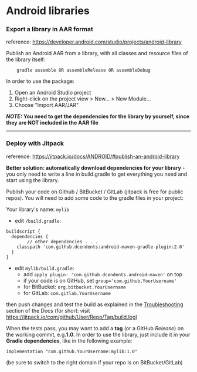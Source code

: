 # Android libraries
### Export a library in AAR format
reference: https://developer.android.com/studio/projects/android-library

Publish an Android AAR from a library, with all classes and resource files of the library itself:

        gradle assemble OR assembleRelease OR assembleDebug
        
In order to use the package:
1. Open an Android Studio project
2. Right-click on the project view > New... > New Module...
3. Choose "Import AAR/JAR"

***NOTE:*** **You need to get the dependencies for the library by yourself, since they are NOT included in the AAR file**

***********************************

### Deploy with Jitpack
reference: https://jitpack.io/docs/ANDROID/#publish-an-android-library

**Better solution: automatically download dependencies for your library** - you only need to write a line in build.gradle to get everything you need and start using the library.

Publish your code on Github / BitBucket / GitLab (jitpack is free for public repos). You will need to add some code to the gradle files in your project:

Your library's name: `mylib`
* edit `/build.gradle`:
```Gradle
buildscript { 
  dependencies {
        // other dependencies . . .
    classpath 'com.github.dcendents:android-maven-gradle-plugin:2.0'
  }
}
```
* edit `mylib/build.gradle`:
  * add `apply plugin: 'com.github.dcendents.android-maven'` on top
  * if your code is on GitHub, set `group='com.github.YourUsername'`
  * for BitBucket: `org.bitbucket.YourUsername`
  * for GitLab: `com.gitlab.YourUsername`

then push changes and test the build as explained in the [Troubleshooting](https://jitpack.io/docs/BUILDING/#troubleshooting) section of the Docs
(for short: visit https://jitpack.io/com/github/User/Repo/Tag/build.log)

When the tests pass, you may want to add a **tag** (or a GitHub *Release*) on the working commit, e.g.**1.0**. In order to use the library, just include it in your **Gradle dependencies**, like in the following example:
```Gradle
implementation "com.github.YourUsername:mylib:1.0"
```
(be sure to switch to the right domain if your repo is on BitBucket/GitLab)
